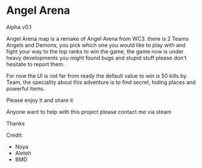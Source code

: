# Angel Arena
Alpha v0.1

Angel Arena map is a remake of Angel Arena from WC3. there is 2 Teams Angels and Demons, you pick which one you would like to play with and fight your way to the top ranks to win the game, the game now is under heavy developments you might found bugs and stupid stuff please don't hesitate to report them. 


For now the UI is not far from ready the default value to win is 50 kills by Team, the speciality about this adventure is to find secret, hiding places and powerful items. 


Please enjoy it and share it 


Anyone want to help with this project please contact me via steam 

Thanks 

Credit:
- Noya
- Aleteh
- BMD


